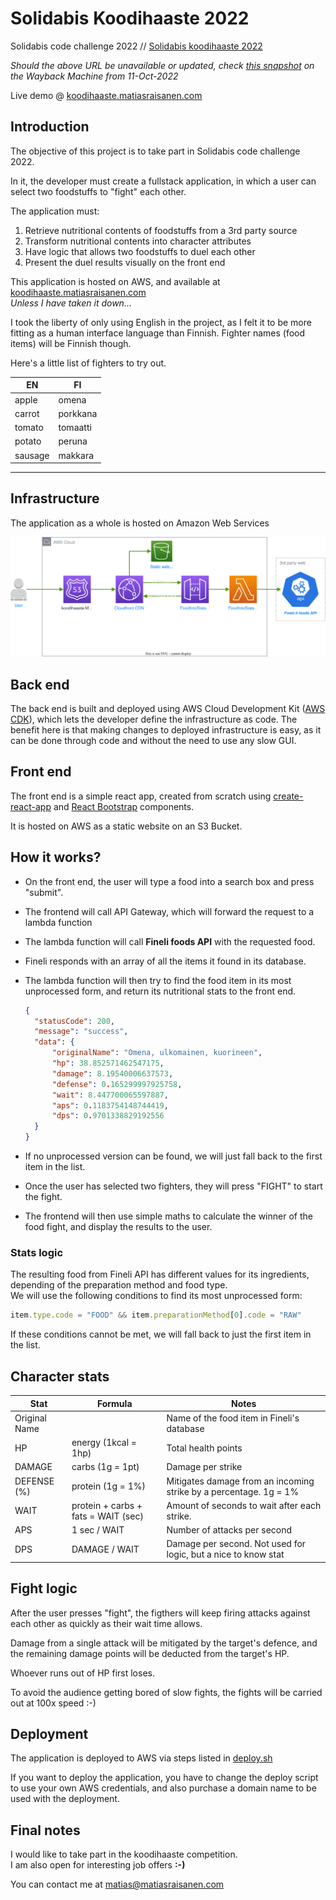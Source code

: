 # Solidabis Koodihaaste 2022

Solidabis code challenge 2022 //
[Solidabis koodihaaste 2022](https://koodihaaste.solidabis.com/intro)

_Should the above URL be unavailable or updated, check [this snapshot](https://web.archive.org/web/20221011125550/https://koodihaaste.solidabis.com) on the Wayback Machine from 11-Oct-2022_

Live demo @ [koodihaaste.matiasraisanen.com](https://koodihaaste.matiasraisanen.com/index.html)

## Introduction

The objective of this project is to take part in Solidabis code challenge 2022.

In it, the developer must create a fullstack application, in which a user can select two foodstuffs to "fight" each other.

The application must:

1. Retrieve nutritional contents of foodstuffs from a 3rd party source
2. Transform nutritional contents into character attributes
3. Have logic that allows two foodstuffs to duel each other
4. Present the duel results visually on the front end

This application is hosted on AWS, and available at [koodihaaste.matiasraisanen.com](https://koodihaaste.matiasraisanen.com/index.html)  
_Unless I have taken it down..._

I took the liberty of only using English in the project, as I felt it to be more fitting as a human interface language than Finnish. Fighter names (food items) will be Finnish though. 


Here's a little list of fighters to try out.

| EN      | FI       |
| ------- | -------- |
| apple   | omena    |
| carrot  | porkkana |
| tomato  | tomaatti |
| potato  | peruna   |
| sausage | makkara  |

---

## Infrastructure

The application as a whole is hosted on Amazon Web Services

![Koodihaaste infra](./architecture/architecture.drawio.svg)

## Back end

The back end is built and deployed using AWS Cloud Development Kit ([AWS CDK](https://aws.amazon.com/cdk/)), which lets the developer define the infrastructure as code. The benefit here is that making changes to deployed infrastructure is easy, as it can be done through code and without the need to use any slow GUI.

## Front end

The front end is a simple react app, created from scratch using [create-react-app](https://reactjs.org/docs/create-a-new-react-app.html) and [React Bootstrap](https://react-bootstrap.github.io/) components.

It is hosted on AWS as a static website on an S3 Bucket.

## How it works?

- On the front end, the user will type a food into a search box and press "submit".

- The frontend will call API Gateway, which will forward the request to a lambda function
- The lambda function will call **Fineli foods API** with the requested food.
- Fineli responds with an array of all the items it found in its database.
- The lambda function will then try to find the food item in its most unprocessed form, and return its nutritional stats to the front end.

  ```json
  {
    "statusCode": 200,
    "message": "success",
    "data": {
        "originalName": "Omena, ulkomainen, kuorineen",
        "hp": 38.852571462547175,
        "damage": 8.19540006637573,
        "defense": 0.165299997925758,
        "wait": 8.447700065597887,
        "aps": 0.1183754148744419,
        "dps": 0.9701338829192556
    }
  }
  ```

- If no unprocessed version can be found, we will just fall back to the first item in the list.

- Once the user has selected two fighters, they will press "FIGHT" to start the fight.

- The frontend will then use simple maths to calculate the winner of the food fight, and display the results to the user.

### Stats logic

The resulting food from Fineli API has different values for its ingredients, depending of the preparation method and food type.  
We will use the following conditions to find its most unprocessed form:

```javascript
item.type.code = "FOOD" && item.preparationMethod[0].code = "RAW"
```

If these conditions cannot be met, we will fall back to just the first item in the list.

## Character stats

| Stat        | Formula                                  | Notes                                                                                                                                   |
| ----------- | --------------------------------------- | --------------------------------------------------------------------------------------------------------------------------------------- |
| Original Name          |                            | Name of the food item in Fineli's database                                                                                                                     |
| HP          | energy (1kcal = 1hp)                           | Total health points                                                                                                                     |
| DAMAGE      | carbs (1g = 1pt)                               | Damage per strike                                                                                                                       |
| DEFENSE (%) | protein (1g = 1%)                             | Mitigates damage from an incoming strike by a percentage. 1g = 1%                                                                       |
| WAIT    | protein + carbs + fats = WAIT (sec) | Amount of seconds to wait after each strike. |
| APS       | 1 sec / WAIT                        |  Number of attacks per second                                                                                              |
| DPS         | DAMAGE / WAIT                       | Damage per second. Not used for logic, but a nice to know stat                                                                          |


## Fight logic

After the user presses "fight", the figthers will keep firing attacks against each other as quickly as their wait time allows.

Damage from a single attack will be mitigated by the target's defence, and the remaining damage points will be deducted from the target's HP.

Whoever runs out of HP first loses.

To avoid the audience getting bored of slow fights, the fights will be carried out at 100x speed :-)

## Deployment

The application is deployed to AWS via steps listed in [deploy.sh](./deploy.sh)

If you want to deploy the application, you have to change the deploy script to use your own AWS credentials, and also purchase a domain name to be used with the deployment.

## Final notes

I would like to take part in the koodihaaste competition.  
I am also open for interesting job offers **:-)**

You can contact me at [matias@matiasraisanen.com](mailto:matias@matiasraisanen.com)
